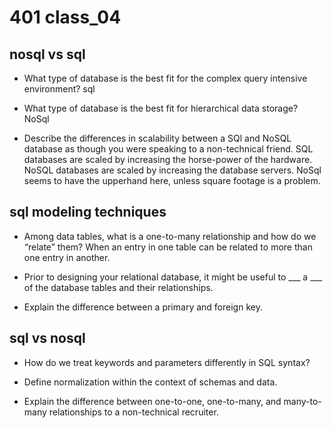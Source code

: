 # 401 class_04

## nosql vs sql

- What type of database is the best fit for the complex query intensive environment?
sql
  
- What type of database is the best fit for hierarchical data storage?
NoSql
  
- Describe the differences in scalability between a SQl and NoSQL database as though you were speaking to a non-technical friend.
SQL databases are scaled by increasing the horse-power of the hardware. NoSQL databases are scaled by increasing the database servers. NoSql seems to have the upperhand here, unless square footage is a problem.

## sql modeling techniques

- Among data tables, what is a one-to-many relationship and how do we “relate” them?
When an entry in one table can be related to more than one entry in another.
  
- Prior to designing your relational database, it might be useful to ___ a ___ of the database tables and their relationships.

  
- Explain the difference between a primary and foreign key.
  

## sql vs nosql

- How do we treat keywords and parameters differently in SQL syntax?

  
- Define normalization within the context of schemas and data.

  
- Explain the difference between one-to-one, one-to-many, and many-to-many relationships to a non-technical recruiter.

  
